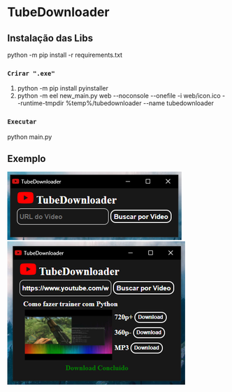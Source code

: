 # TubeDownloader

## Instalação das Libs

python -m pip install -r requirements.txt

### `Crirar ".exe"`

1. python -m pip install pyinstaller
2. python -m eel new_main.py web --noconsole --onefile -i web/icon.ico --runtime-tmpdir %temp%/tubedownloader --name tubedownloader

### `Executar`

python main.py

## Exemplo

![alt text](screenshot.PNG)
![alt text](screenshot2.PNG)